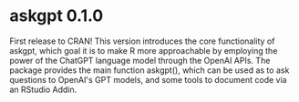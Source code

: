 # askgpt 0.1.0

First release to CRAN! This version introduces the core functionality of
askgpt, which goal it is to make R more approachable by employing the power of
the ChatGPT language model through the OpenAI APIs. The package provides the
main function askgpt(), which can be used as to ask questions to OpenAI's GPT
models, and some tools to document code via an RStudio Addin.
